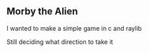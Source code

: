 ## Morby the Alien

I wanted to make a simple game in c and raylib

Still deciding what direction to take it
